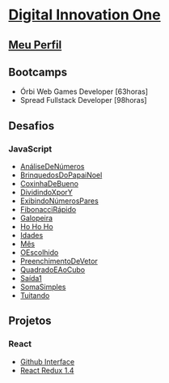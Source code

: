 # [Digital Innovation One](https://web.dio.me/home)

## [Meu Perfil](https://web.dio.me/users/felipe_crema_ribeiro?tab=achievements)

## Bootcamps
- Órbi Web Games Developer [63horas]
- Spread Fullstack Developer [98horas]

## Desafios
### JavaScript
- [AnáliseDeNúmeros](https://github.com/felipetega/DIO.ME/blob/git/DESAFIOS/JavaScript/AnaliseDeNumeros.js)
- [BrinquedosDoPapaiNoel](https://github.com/felipetega/DIO.ME/blob/git/DESAFIOS/JavaScript/BrinquedosDoPapaiNoel.js)
- [CoxinhaDeBueno](https://github.com/felipetega/DIO.ME/blob/git/DESAFIOS/JavaScript/CoxinhaDeBueno.js)
- [DividindoXporY](https://github.com/felipetega/DIO.ME/blob/git/DESAFIOS/JavaScript/DividindoXporY.js)
- [ExibindoNúmerosPares](https://github.com/felipetega/DIO.ME/blob/git/DESAFIOS/JavaScript/ExibindoNumerosPares.js)
- [FibonacciRápido](https://github.com/felipetega/DIO.ME/blob/git/DESAFIOS/JavaScript/FibonacciRapido.js)
- [Galopeira](https://github.com/felipetega/DIO.ME/blob/git/DESAFIOS/JavaScript/Galopeira.js)
- [Ho Ho Ho](https://github.com/felipetega/DIO.ME/blob/git/DESAFIOS/JavaScript/Ho%20Ho%20Ho.js)
- [Idades](https://github.com/felipetega/DIO.ME/blob/git/DESAFIOS/JavaScript/Idades.js)
- [Mês](https://github.com/felipetega/DIO.ME/blob/git/DESAFIOS/JavaScript/Mes.js)
- [OEscolhido](https://github.com/felipetega/DIO.ME/blob/git/DESAFIOS/JavaScript/OEscolhido.js)
- [PreenchimentoDeVetor](https://github.com/felipetega/DIO.ME/blob/git/DESAFIOS/JavaScript/PreenchimentoDeVetor.js)
- [QuadradoEAoCubo](https://github.com/felipetega/DIO.ME/blob/git/DESAFIOS/JavaScript/QuadradoEAoCubo.js)
- [Saída1](https://github.com/felipetega/DIO.ME/blob/git/DESAFIOS/JavaScript/Saida1.js)
- [SomaSimples](https://github.com/felipetega/DIO.ME/blob/git/DESAFIOS/JavaScript/SomaSimples.js)
- [Tuitando](https://github.com/felipetega/DIO.ME/blob/git/DESAFIOS/JavaScript/Tuitando.js)

## Projetos
### React
- [Github Interface](https://github.com/felipetega/DIO.ME/tree/git/Spread%20Fullstack%20Developer/AULAS/REACT/github-api-interface-main)
- [React Redux 1.4](https://github.com/felipetega/DIO.ME/tree/git/Spread%20Fullstack%20Developer/AULAS/REACT/react-redux-talk-main/1.4-example)
